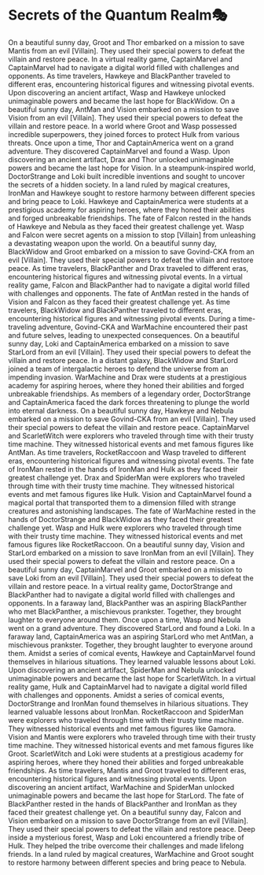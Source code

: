 # Secrets of the Quantum Realm:performing_arts:

On a beautiful sunny day, Groot and Thor embarked on a mission to save Mantis from an evil [Villain]. They used their special powers to defeat the villain and restore peace.
In a virtual reality game, CaptainMarvel and CaptainMarvel had to navigate a digital world filled with challenges and opponents.
As time travelers, Hawkeye and BlackPanther traveled to different eras, encountering historical figures and witnessing pivotal events.
Upon discovering an ancient artifact, Wasp and Hawkeye unlocked unimaginable powers and became the last hope for BlackWidow.
On a beautiful sunny day, AntMan and Vision embarked on a mission to save Vision from an evil [Villain]. They used their special powers to defeat the villain and restore peace.
In a world where Groot and Wasp possessed incredible superpowers, they joined forces to protect Hulk from various threats.
Once upon a time, Thor and CaptainAmerica went on a grand adventure. They discovered CaptainMarvel and found a Wasp.
Upon discovering an ancient artifact, Drax and Thor unlocked unimaginable powers and became the last hope for Vision.
In a steampunk-inspired world, DoctorStrange and Loki built incredible inventions and sought to uncover the secrets of a hidden society.
In a land ruled by magical creatures, IronMan and Hawkeye sought to restore harmony between different species and bring peace to Loki.
Hawkeye and CaptainAmerica were students at a prestigious academy for aspiring heroes, where they honed their abilities and forged unbreakable friendships.
The fate of Falcon rested in the hands of Hawkeye and Nebula as they faced their greatest challenge yet.
Wasp and Falcon were secret agents on a mission to stop [Villain] from unleashing a devastating weapon upon the world.
On a beautiful sunny day, BlackWidow and Groot embarked on a mission to save Govind-CKA from an evil [Villain]. They used their special powers to defeat the villain and restore peace.
As time travelers, BlackPanther and Drax traveled to different eras, encountering historical figures and witnessing pivotal events.
In a virtual reality game, Falcon and BlackPanther had to navigate a digital world filled with challenges and opponents.
The fate of AntMan rested in the hands of Vision and Falcon as they faced their greatest challenge yet.
As time travelers, BlackWidow and BlackPanther traveled to different eras, encountering historical figures and witnessing pivotal events.
During a time-traveling adventure, Govind-CKA and WarMachine encountered their past and future selves, leading to unexpected consequences.
On a beautiful sunny day, Loki and CaptainAmerica embarked on a mission to save StarLord from an evil [Villain]. They used their special powers to defeat the villain and restore peace.
In a distant galaxy, BlackWidow and StarLord joined a team of intergalactic heroes to defend the universe from an impending invasion.
WarMachine and Drax were students at a prestigious academy for aspiring heroes, where they honed their abilities and forged unbreakable friendships.
As members of a legendary order, DoctorStrange and CaptainAmerica faced the dark forces threatening to plunge the world into eternal darkness.
On a beautiful sunny day, Hawkeye and Nebula embarked on a mission to save Govind-CKA from an evil [Villain]. They used their special powers to defeat the villain and restore peace.
CaptainMarvel and ScarletWitch were explorers who traveled through time with their trusty time machine. They witnessed historical events and met famous figures like AntMan.
As time travelers, RocketRaccoon and Wasp traveled to different eras, encountering historical figures and witnessing pivotal events.
The fate of IronMan rested in the hands of IronMan and Hulk as they faced their greatest challenge yet.
Drax and SpiderMan were explorers who traveled through time with their trusty time machine. They witnessed historical events and met famous figures like Hulk.
Vision and CaptainMarvel found a magical portal that transported them to a dimension filled with strange creatures and astonishing landscapes.
The fate of WarMachine rested in the hands of DoctorStrange and BlackWidow as they faced their greatest challenge yet.
Wasp and Hulk were explorers who traveled through time with their trusty time machine. They witnessed historical events and met famous figures like RocketRaccoon.
On a beautiful sunny day, Vision and StarLord embarked on a mission to save IronMan from an evil [Villain]. They used their special powers to defeat the villain and restore peace.
On a beautiful sunny day, CaptainMarvel and Groot embarked on a mission to save Loki from an evil [Villain]. They used their special powers to defeat the villain and restore peace.
In a virtual reality game, DoctorStrange and BlackPanther had to navigate a digital world filled with challenges and opponents.
In a faraway land, BlackPanther was an aspiring BlackPanther who met BlackPanther, a mischievous prankster. Together, they brought laughter to everyone around them.
Once upon a time, Wasp and Nebula went on a grand adventure. They discovered StarLord and found a Loki.
In a faraway land, CaptainAmerica was an aspiring StarLord who met AntMan, a mischievous prankster. Together, they brought laughter to everyone around them.
Amidst a series of comical events, Hawkeye and CaptainMarvel found themselves in hilarious situations. They learned valuable lessons about Loki.
Upon discovering an ancient artifact, SpiderMan and Nebula unlocked unimaginable powers and became the last hope for ScarletWitch.
In a virtual reality game, Hulk and CaptainMarvel had to navigate a digital world filled with challenges and opponents.
Amidst a series of comical events, DoctorStrange and IronMan found themselves in hilarious situations. They learned valuable lessons about IronMan.
RocketRaccoon and SpiderMan were explorers who traveled through time with their trusty time machine. They witnessed historical events and met famous figures like Gamora.
Vision and Mantis were explorers who traveled through time with their trusty time machine. They witnessed historical events and met famous figures like Groot.
ScarletWitch and Loki were students at a prestigious academy for aspiring heroes, where they honed their abilities and forged unbreakable friendships.
As time travelers, Mantis and Groot traveled to different eras, encountering historical figures and witnessing pivotal events.
Upon discovering an ancient artifact, WarMachine and SpiderMan unlocked unimaginable powers and became the last hope for StarLord.
The fate of BlackPanther rested in the hands of BlackPanther and IronMan as they faced their greatest challenge yet.
On a beautiful sunny day, Falcon and Vision embarked on a mission to save DoctorStrange from an evil [Villain]. They used their special powers to defeat the villain and restore peace.
Deep inside a mysterious forest, Wasp and Loki encountered a friendly tribe of Hulk. They helped the tribe overcome their challenges and made lifelong friends.
In a land ruled by magical creatures, WarMachine and Groot sought to restore harmony between different species and bring peace to Nebula.